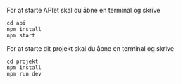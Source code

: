 For at starte APIet skal du åbne en terminal og skrive

```
cd api
npm install
npm start
```

For at starte dit projekt skal du åbne en terminal og skrive

```
cd projekt
npm install
npm run dev
```